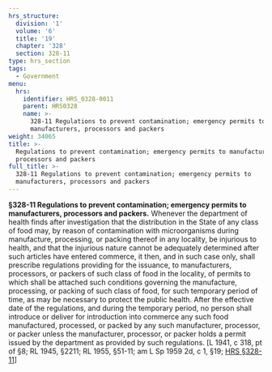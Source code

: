 ```yaml
---
hrs_structure:
  division: '1'
  volume: '6'
  title: '19'
  chapter: '328'
  section: 328-11
type: hrs_section
tags:
  - Government
menu:
  hrs:
    identifier: HRS_0328-0011
    parent: HRS0328
    name: >-
      328-11 Regulations to prevent contamination; emergency permits to
      manufacturers, processors and packers
weight: 34065
title: >-
  Regulations to prevent contamination; emergency permits to manufacturers,
  processors and packers
full_title: >-
  328-11 Regulations to prevent contamination; emergency permits to
  manufacturers, processors and packers
---
```

**§328-11 Regulations to prevent contamination; emergency permits to manufacturers, processors and packers.** Whenever the department of health finds after investigation that the distribution in the State of any class of food may, by reason of contamination with microorganisms during manufacture, processing, or packing thereof in any locality, be injurious to health, and that the injurious nature cannot be adequately determined after such articles have entered commerce, it then, and in such case only, shall prescribe regulations providing for the issuance, to manufacturers, processors, or packers of such class of food in the locality, of permits to which shall be attached such conditions governing the manufacture, processing, or packing of such class of food, for such temporary period of time, as may be necessary to protect the public health. After the effective date of the regulations, and during the temporary period, no person shall introduce or deliver for introduction into commerce any such food manufactured, processed, or packed by any such manufacturer, processor, or packer unless the manufacturer, processor, or packer holds a permit issued by the department as provided by such regulations. [L 1941, c 318, pt of §8; RL 1945, §2211; RL 1955, §51-11; am L Sp 1959 2d, c 1, §19; [HRS §328-11](/title-19/chapter-328/section-328-11/)]